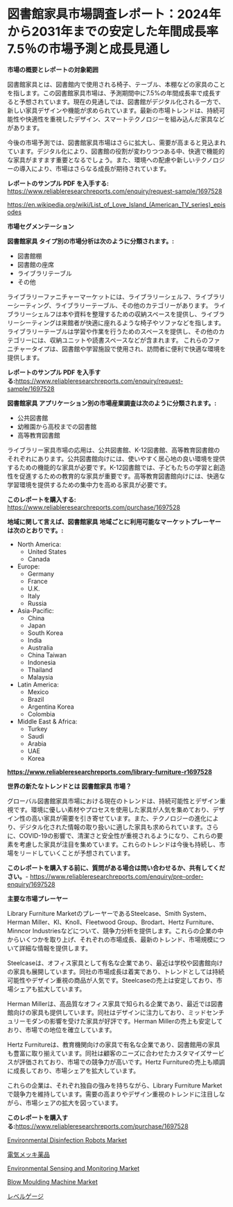 <p><h1>図書館家具市場調査レポート：2024年から2031年までの安定した年間成長率7.5％の市場予測と成長見通し</h1></p><p><strong>市場の概要とレポートの対象範囲</strong></p>
<p><p>図書館家具とは、図書館内で使用される椅子、テーブル、本棚などの家具のことを指します。この図書館家具市場は、予測期間中に7.5%の年間成長率で成長すると予想されています。現在の見通しでは、図書館がデジタル化される一方で、新しい家具デザインや機能が求められています。最新の市場トレンドは、持続可能性や快適性を重視したデザイン、スマートテクノロジーを組み込んだ家具などがあります。</p><p>今後の市場予測では、図書館家具市場はさらに拡大し、需要が高まると見込まれています。デジタル化により、図書館の役割が変わりつつある中、快適で機能的な家具がますます重要となるでしょう。また、環境への配慮や新しいテクノロジーの導入により、市場はさらなる成長が期待されています。</p></p>
<p><strong>レポートのサンプル PDF を入手する:</strong> <a href="https://www.reliableresearchreports.com/enquiry/request-sample/1697528">https://www.reliableresearchreports.com/enquiry/request-sample/1697528</a></p>
<p><a href="https://en.wikipedia.org/wiki/List_of_Love_Island_(American_TV_series)_episodes">https://en.wikipedia.org/wiki/List_of_Love_Island_(American_TV_series)_episodes</a></p>
<p><strong>市場セグメンテーション</strong></p>
<p><strong>図書館家具 タイプ別の市場分析は次のように分類されます。:</strong></p>
<p><ul><li>図書館棚</li><li>図書館の座席</li><li>ライブラリテーブル</li><li>その他</li></ul></p>
<p><p>ライブラリーファニチャーマーケットには、ライブラリーシェルフ、ライブラリーシーティング、ライブラリーテーブル、その他のカテゴリーがあります。 ライブラリーシェルフは本や資料を整理するための収納スペースを提供し、ライブラリーシーティングは来館者が快適に座れるような椅子やソファなどを指します。 ライブラリーテーブルは学習や作業を行うためのスペースを提供し、その他のカテゴリーには、収納ユニットや読書スペースなどが含まれます。 これらのファニチャータイプは、図書館や学習施設で使用され、訪問者に便利で快適な環境を提供します。</p></p>
<p><strong>レポートのサンプル PDF を入手する:</strong><a href="https://www.reliableresearchreports.com/enquiry/request-sample/1697528">https://www.reliableresearchreports.com/enquiry/request-sample/1697528</a></p>
<p><strong> 図書館家具 アプリケーション別の市場産業調査は次のように分類されます。:</strong></p>
<p><ul><li>公共図書館</li><li>幼稚園から高校までの図書館</li><li>高等教育図書館</li></ul></p>
<p><p>ライブラリー家具市場の応用は、公共図書館、K-12図書館、高等教育図書館のそれぞれにあります。公共図書館向けには、使いやすく居心地の良い環境を提供するための機能的な家具が必要です。K-12図書館では、子どもたちの学習と創造性を促進するための教育的な家具が重要です。高等教育図書館向けには、快適な学習環境を提供するための集中力を高める家具が必要です。</p></p>
<p><strong>このレポートを購入する:</strong> <a href="https://www.reliableresearchreports.com/purchase/1697528">https://www.reliableresearchreports.com/purchase/1697528</a></p>
<p><strong>地域に関して言えば、図書館家具 地域ごとに利用可能なマーケットプレーヤーは次のとおりです。:</strong></p>
<p><ul>
    <li>
        North America:
        <ul>
            <li>United States</li>
            <li>Canada</li>
        </ul>
    </li>
    <li>
        Europe:
        <ul>
            <li>Germany</li>
            <li>France</li>
            <li>U.K.</li>
            <li>Italy</li>
            <li>Russia</li>
        </ul>
    </li>
    <li>
        Asia-Pacific:
        <ul>
            <li>China</li>
            <li>Japan</li>
            <li>South Korea</li>
            <li>India</li>
            <li>Australia</li>
            <li>China Taiwan</li>
            <li>Indonesia</li>
            <li>Thailand</li>
            <li>Malaysia</li>
        </ul>
    </li>
    <li>
        Latin America:
        <ul>
            <li>Mexico</li>
            <li>Brazil</li>
            <li>Argentina Korea</li>
            <li>Colombia</li>
        </ul>
    </li>
    <li>
        Middle East & Africa:
        <ul>
            <li>Turkey</li>
            <li>Saudi</li>
            <li>Arabia</li>
            <li>UAE</li>
            <li>Korea</li>
        </ul>
    </li>
    </ul></p>
<p><strong><a href="https://www.reliableresearchreports.com/library-furniture-r1697528">https://www.reliableresearchreports.com/library-furniture-r1697528</a></strong></p>
<p><strong>世界の新たなトレンドとは 図書館家具 市場？</strong></p>
<p><p>グローバル図書館家具市場における現在のトレンドは、持続可能性とデザイン重視です。環境に優しい素材やプロセスを使用した家具が人気を集めており、デザイン性の高い家具が需要を引き寄せています。また、テクノロジーの進化により、デジタル化された情報の取り扱いに適した家具も求められています。さらに、COVID-19の影響で、清潔さと安全性が重視されるようになり、これらの要素を考慮した家具が注目を集めています。これらのトレンドは今後も持続し、市場をリードしていくことが予想されています。</p></p>
<p><strong>このレポートを購入する前に、質問がある場合は問い合わせるか、共有してください。</strong>- <a href="https://www.reliableresearchreports.com/enquiry/pre-order-enquiry/1697528">https://www.reliableresearchreports.com/enquiry/pre-order-enquiry/1697528</a></p>
<p><strong>主要な市場プレーヤー</strong></p>
<p><p>Library Furniture MarketのプレーヤーであるSteelcase、Smith System、Herman Miller、KI、Knoll、Fleetwood Group、Brodart、Hertz Furniture、Minncor Industriesなどについて、競争力分析を提供します。これらの企業の中からいくつかを取り上げ、それぞれの市場成長、最新のトレンド、市場規模について詳細な情報を提供します。</p><p>Steelcaseは、オフィス家具として有名な企業であり、最近は学校や図書館向けの家具も展開しています。同社の市場成長は着実であり、トレンドとしては持続可能性やデザイン重視の商品が人気です。Steelcaseの売上は安定しており、市場シェアも拡大しています。</p><p>Herman Millerは、高品質なオフィス家具で知られる企業であり、最近では図書館向けの家具も提供しています。同社はデザインに注力しており、ミッドセンチュリーモダンの影響を受けた家具が好評です。Herman Millerの売上も安定しており、市場での地位を確立しています。</p><p>Hertz Furnitureは、教育機関向けの家具で有名な企業であり、図書館用の家具も豊富に取り揃えています。同社は顧客のニーズに合わせたカスタマイズサービスが評価されており、市場での競争力が高いです。Hertz Furnitureの売上も順調に成長しており、市場シェアを拡大しています。</p><p>これらの企業は、それぞれ独自の強みを持ちながら、Library Furniture Marketで競争力を維持しています。需要の高まりやデザイン重視のトレンドに注目しながら、市場シェアの拡大を図っています。</p></p>
<p><strong>このレポートを購入する:</strong><a href="https://www.reliableresearchreports.com/purchase/1697528">https://www.reliableresearchreports.com/purchase/1697528</a></p>
<p><p><a href="https://issuu.com/reportprime-2/docs/environmental-disinfection-robots-market-size-2030">Environmental Disinfection Robots Market</a></p><p><a href="https://medium.com/@verniebarton2023/%E9%9B%BB%E6%B0%97%E3%82%81%E3%81%A3%E3%81%8D%E5%8C%96%E5%AD%A6%E8%96%AC%E5%93%81%E5%B8%82%E5%A0%B4%E3%81%AE%E6%96%B0%E3%81%9F%E3%81%AA%E5%8B%95%E5%90%91%E3%81%A8%E5%B0%86%E6%9D%A5%E3%81%AE%E5%B1%95%E6%9C%9B-2024%E5%B9%B4%E3%81%8B%E3%82%892031%E5%B9%B4%E3%81%BE%E3%81%A7%E3%81%AE%E6%9C%9F%E9%96%93-834ca833b55e">電気メッキ薬品</a></p><p><a href="https://issuu.com/reportprime-2/docs/environmental-sensing-and-monitoring-market-size-2">Environmental Sensing and Monitoring Market</a></p><p><a href="https://medium.com/@elzaziemann1943/global-blow-moulding-machine-market-size-share-analysis-by-product-type-by-application-by-58879990b650">Blow Moulding Machine Market</a></p><p><a href="https://github.com/lababdou/Market-Research-Report-List-5/blob/main/518830451250.md">レベルゲージ</a></p></p>
